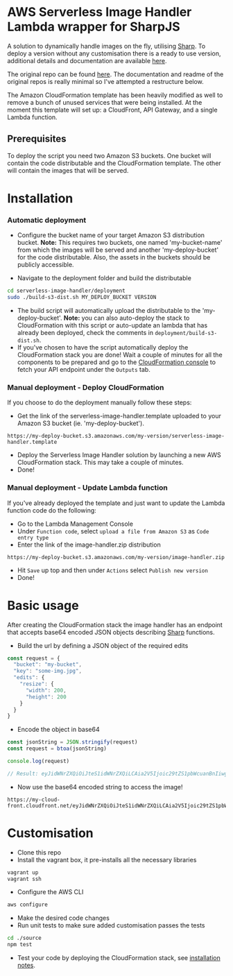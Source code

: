 
# AWS Serverless Image Handler Lambda wrapper for SharpJS
A solution to dynamically handle images on the fly, utilising [Sharp](https://sharp.pixelplumbing.com/en/stable/).
To deploy a version without any customisation there is a ready to use version, additional details and documentation are available [here]( https://aws.amazon.com/solutions/serverless-image-handler/).

The original repo can be found [here](https://github.com/awslabs/serverless-image-handler). The documentation and readme of the original repos is really minimal so I've attempted a restructure below.

The Amazon CloudFormation template has been heavily modified as well to remove a bunch of unused services that were being installed. At the moment this template will set up: a CloudFront, API Gateway, and a single Lambda function.

## Prerequisites
To deploy the script you need two Amazon S3 buckets. One bucket will contain the code distributable and the CloudFormation template. The other will contain the images that will be served.

# Installation
### Automatic deployment
* Configure the bucket name of your target Amazon S3 distribution bucket. **Note:** This requires two buckets, one named 'my-bucket-name' from which the images will be served and another 'my-deploy-bucket' for the code distributable. Also, the assets in the buckets should be publicly accessible.

* Navigate to the deployment folder and build the distributable
```bash
cd serverless-image-handler/deployment
sudo ./build-s3-dist.sh MY_DEPLOY_BUCKET VERSION
```

* The build script will automatically upload the distributable to the 'my-deploy-bucket'. **Note:** you can also auto-deploy the stack to CloudFormation with this script or auto-update an lambda that has already been deployed, check the comments in ```deployment/build-s3-dist.sh```.
* If you've chosen to have the script automatically deploy the CloudFormation stack you are done! Wait a couple of minutes for all the components to be prepared and go to the [CloudFormation console](https://console.aws.amazon.com/cloudformation) to fetch your API endpoint under the ```Outputs``` tab.

### Manual deployment - Deploy CloudFormation
If you choose to do the deployment manually follow these steps:
* Get the link of the serverless-image-handler.template uploaded to your Amazon S3 bucket (ie. 'my-deploy-bucket').
```
https://my-deploy-bucket.s3.amazonaws.com/my-version/serverless-image-handler.template
```
* Deploy the Serverless Image Handler solution by launching a new AWS CloudFormation stack. This may take a couple of minutes.
* Done!

### Manual deployment - Update Lambda function
If you've already deployed the template and just want to update the Lambda function code do the following:
* Go to the Lambda Management Console
* Under ```Function code```, select ```upload a file from Amazon S3``` as ```Code entry type```
* Enter the link of the image-handler.zip distribution
```
https://my-deploy-bucket.s3.amazonaws.com/my-version/image-handler.zip
```
* Hit ```Save``` up top and then under ```Actions``` select ```Publish new version```
* Done!

# Basic usage
After creating the CloudFormation stack the image handler has an endpoint that accepts base64 encoded JSON objects describing [Sharp](https://sharp.pixelplumbing.com/en/stable/) functions.

* Build the url by defining a JSON object of the required edits
```javascript
const request = {
  "bucket": "my-bucket",
  "key": "some-img.jpg",
  "edits": {
    "resize": {
      "width": 200,
      "height": 200
    }
  }
}
```

* Encode the object in base64
```javascript
const jsonString = JSON.stringify(request)
const request = btoa(jsonString)

console.log(request)

// Result: eyJidWNrZXQiOiJteS1idWNrZXQiLCAia2V5Ijoic29tZS1pbWcuanBnIiwgImVkaXRzIjogeyJyZXNpemUiOiB7IndpZHRoIjogMzAwLCAiaGVpZ2h0IjogMzAwIH19fQ==
```

* Now use the base64 encoded string to access the image!
```
https://my-cloud-front.cloudfront.net/eyJidWNrZXQiOiJteS1idWNrZXQiLCAia2V5Ijoic29tZS1pbWcuanBnIiwgImVkaXRzIjogeyJyZXNpemUiOiB7IndpZHRoIjogMzAwLCAiaGVpZ2h0IjogMzAwIH19fQ==
```

# Customisation
* Clone this repo
* Install the vagrant box, it pre-installs all the necessary libraries
```bash
vagrant up
vagrant ssh
```

* Configure the AWS CLI
```bash
aws configure
```

* Make the desired code changes
* Run unit tests to make sure added customisation passes the tests
```bash
cd ./source
npm test
```

* Test your code by deploying the CloudFormation stack, see [installation notes](#installation).
